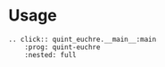# Usage

```{eval-rst}
.. click:: quint_euchre.__main__:main
    :prog: quint-euchre
    :nested: full
```

